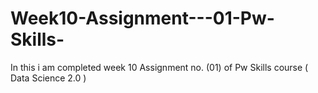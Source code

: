 # Week10-Assignment---01-Pw-Skills-
In this i am completed week 10 Assignment no. (01) of Pw Skills course ( Data Science 2.0 )
